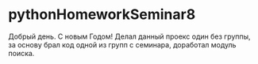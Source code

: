 # pythonHomeworkSeminar8
Добрый день. С новым Годом! Делал данный проекс один без группы, за основу брал код одной из групп с семинара, доработал модуль поиска.

